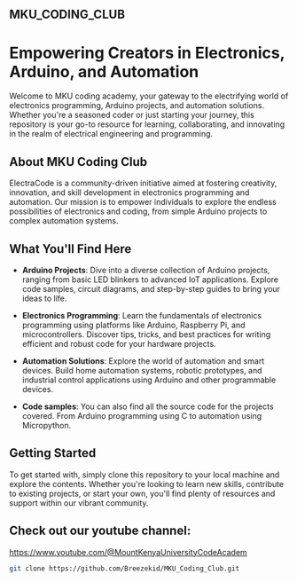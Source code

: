 ## MKU_CODING_CLUB
# Empowering Creators in Electronics, Arduino, and Automation

Welcome to MKU coding academy, your gateway to the electrifying world of electronics programming, Arduino projects, and automation solutions. Whether you're a seasoned coder or just starting your journey, this repository is your go-to resource for learning, collaborating, and innovating in the realm of electrical engineering and programming.

## About MKU Coding Club

ElectraCode is a community-driven initiative aimed at fostering creativity, innovation, and skill development in electronics programming and automation. Our mission is to empower individuals to explore the endless possibilities of electronics and coding, from simple Arduino projects to complex automation systems.

## What You'll Find Here

- **Arduino Projects**: Dive into a diverse collection of Arduino projects, ranging from basic LED blinkers to advanced IoT applications. Explore code samples, circuit diagrams, and step-by-step guides to bring your ideas to life.

- **Electronics Programming**: Learn the fundamentals of electronics programming using platforms like Arduino, Raspberry Pi, and microcontrollers. Discover tips, tricks, and best practices for writing efficient and robust code for your hardware projects.

- **Automation Solutions**: Explore the world of automation and smart devices. Build home automation systems, robotic prototypes, and industrial control applications using Arduino and other programmable devices.

 - **Code samples**: You can also find all the source code for the projects covered. From Arduino programming using C to automation using Micropython.

## Getting Started

To get started with, simply clone this repository to your local machine and explore the contents. Whether you're looking to learn new skills, contribute to existing projects, or start your own, you'll find plenty of resources and support within our vibrant community.

## Check out our youtube channel:

https://www.youtube.com/@MountKenyaUniversityCodeAcadem


```bash
git clone https://github.com/Breezekid/MKU_Coding_Club.git

